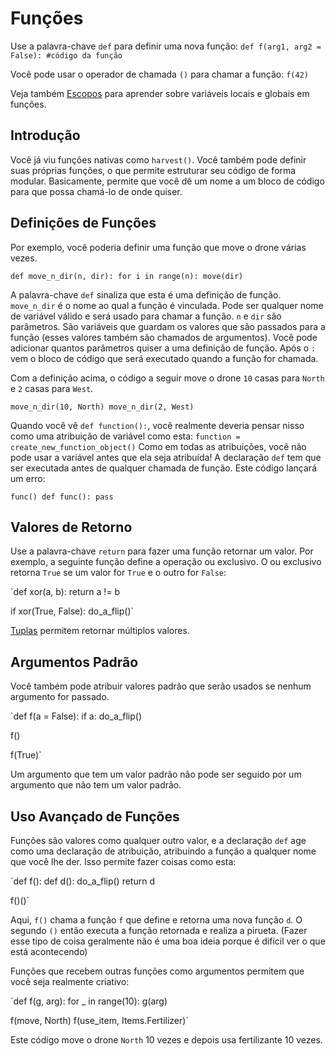 # Funções
Use a palavra-chave `def` para definir uma nova função:
`def f(arg1, arg2 = False):
	#código da função`

Você pode usar o operador de chamada `()` para chamar a função:
`f(42)`

Veja também [Escopos](docs/scripting/scopes.md) para aprender sobre variáveis locais e globais em funções.

## Introdução
Você já viu funções nativas como `harvest()`.
Você também pode definir suas próprias funções, o que permite estruturar seu código de forma modular. Basicamente, permite que você dê um nome a um bloco de código para que possa chamá-lo de onde quiser.

## Definições de Funções
Por exemplo, você poderia definir uma função que move o drone várias vezes.

`def move_n_dir(n, dir):
	for i in range(n):
		move(dir)`

A palavra-chave `def` sinaliza que esta é uma definição de função. 
`move_n_dir` é o nome ao qual a função é vinculada. Pode ser qualquer nome de variável válido e será usado para chamar a função.
`n` e `dir` são parâmetros. São variáveis que guardam os valores que são passados para a função (esses valores também são chamados de argumentos). Você pode adicionar quantos parâmetros quiser a uma definição de função.
Após o `:` vem o bloco de código que será executado quando a função for chamada.

Com a definição acima, o código a seguir move o drone `10` casas para `North` e `2` casas para `West`.

`move_n_dir(10, North)
move_n_dir(2, West)`

Quando você vê `def function():`, você realmente deveria pensar nisso como uma atribuição de variável como esta:
`function = create_new_function_object()`
Como em todas as atribuições, você não pode usar a variável antes que ela seja atribuída!
A declaração `def` tem que ser executada antes de qualquer chamada de função.
Este código lançará um erro:

`func()
def func():
	pass`

## Valores de Retorno
Use a palavra-chave `return` para fazer uma função retornar um valor. 
Por exemplo, a seguinte função define a operação ou exclusivo. O ou exclusivo retorna `True` se um valor for `True` e o outro for `False`:

`def xor(a, b):
	return a != b

if xor(True, False):
	do_a_flip()`

[Tuplas](docs/scripting/tuples.md) permitem retornar múltiplos valores.

## Argumentos Padrão
Você também pode atribuir valores padrão que serão usados se nenhum argumento for passado.

`def f(a = False):
	if a:
		do_a_flip()

f()

f(True)`

Um argumento que tem um valor padrão não pode ser seguido por um argumento que não tem um valor padrão.

## Uso Avançado de Funções
Funções são valores como qualquer outro valor, e a declaração `def` age como uma declaração de atribuição, atribuindo a função a qualquer nome que você lhe der.
Isso permite fazer coisas como esta:

`def f():
	def d():
		do_a_flip()
	return d

f()()`

Aqui, `f()` chama a função `f` que define e retorna uma nova função `d`. O segundo `()` então executa a função retornada e realiza a pirueta.
(Fazer esse tipo de coisa geralmente não é uma boa ideia porque é difícil ver o que está acontecendo)

Funções que recebem outras funções como argumentos permitem que você seja realmente criativo:

`def f(g, arg):
	for _ in range(10):
		g(arg)

f(move, North)
f(use_item, Items.Fertilizer)`

Este código move o drone `North` 10 vezes e depois usa fertilizante 10 vezes.